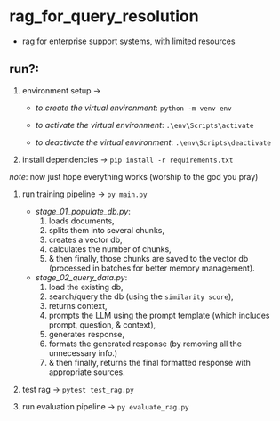# rag_for_query_resolution
* rag for enterprise support systems, with limited resources

## run?:
1. environment setup →
    * *to create the virtual environment*: ```python -m venv env```
    
    * *to activate the virtual environment*: ```.\env\Scripts\activate```
    
    * *to deactivate the virtual environment*: ```.\env\Scripts\deactivate```

2. install dependencies → ```pip install -r requirements.txt```

*note*: now just hope everything works (worship to the god you pray)

1. run training pipeline → ```py main.py```
    * *stage_01_populate_db.py*: 
        1. loads documents, 
        2. splits them into several chunks, 
        3. creates a vector db, 
        4. calculates the number of chunks, 
        5. & then finally, those chunks are saved to the vector db (processed in batches for better memory management).
    * *stage_02_query_data.py*:
        1. load the existing db,
        2. search/query the db (using the `similarity score`),
        3. returns context,
        4. prompts the LLM using the prompt template (which includes prompt, question, & context),
        5. generates response,
        6. formats the generated response (by removing all the unnecessary info.)
        7. & then finally, returns the final formatted response with appropriate sources.

2. test rag → ```pytest test_rag.py```

3. run evaluation pipeline → ```py evaluate_rag.py```